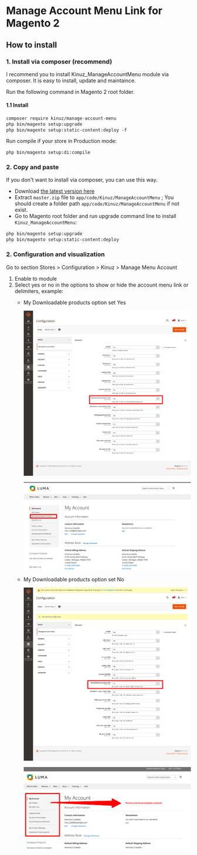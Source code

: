 # Manage Account Menu Link for Magento 2

## How to install

### 1. Install via composer (recommend)

I recommend you to install Kinuz_ManageAccountMenu module via composer. It is easy to install, update and maintaince.

Run the following command in Magento 2 root folder.

#### 1.1 Install

```
composer require kinuz/manage-account-menu
php bin/magento setup:upgrade
php bin/magento setup:static-content:deploy -f
```

Run compile if your store in Production mode:

```
php bin/magento setup:di:compile
```

### 2. Copy and paste

If you don't want to install via composer, you can use this way. 

- Download [the latest version here](https://github.com/kincasasbuenas/magento-2-manage-account-menu/archive/master.zip) 
- Extract `master.zip` file to `app/code/Kinuz/ManageAccountMenu` ; You should create a folder path `app/code/Kinuz/ManageAccountMenu` if not exist.
- Go to Magento root folder and run upgrade command line to install `Kinuz_ManageAccountMenu`:

```
php bin/magento setup:upgrade
php bin/magento setup:static-content:deploy
```

### 2. Configuration and visualization

Go to section Stores > Configuration > Kinuz > Manage Menu Account

1. Enable to module
2. Select yes or no in the options to show or hide the account menu link or delimiters, example:
    - My Downloadable products option set Yes

        ![Inital yes setting](https://raw.githubusercontent.com/kincasasbuenas/images/main/before_admin_setting.png)

        ![Preview yes option](https://raw.githubusercontent.com/kincasasbuenas/images/main/before_active_link.png)
    
    - My Downloadable products option set No

        ![Set no setting](https://raw.githubusercontent.com/kincasasbuenas/images/main/after_setting_no.png)

        ![Preview set no option](https://raw.githubusercontent.com/kincasasbuenas/images/main/after_set_config_hide_link.png)